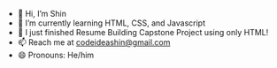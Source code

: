 - 👋 Hi, I’m Shin
- 🌱 I’m currently learning HTML, CSS, and Javascript
- 🔭 I just finished Resume Building Capstone Project using only HTML!
- 📫 Reach me at codeideashin@gmail.com
- 😄 Pronouns: He/him

<!---
idea-shin/idea-shin is a ✨ special ✨ repository because its `README.md` (this file) appears on your GitHub profile.
You can click the Preview link to take a look at your changes.
--->
